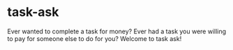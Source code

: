 # task-ask

Ever wanted to complete a task for money? Ever had a task you were willing to pay for someone else to do for you? Welcome to task ask!
